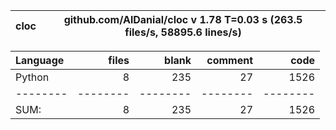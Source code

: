 cloc|github.com/AlDanial/cloc v 1.78  T=0.03 s (263.5 files/s, 58895.6 lines/s)
--- | ---

Language|files|blank|comment|code
:-------|-------:|-------:|-------:|-------:
Python|8|235|27|1526
--------|--------|--------|--------|--------
SUM:|8|235|27|1526
